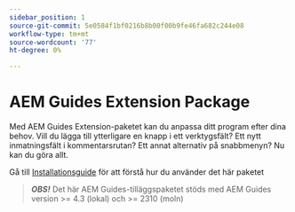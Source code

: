 ```yaml
---
sidebar_position: 1
source-git-commit: 5e0584f1bf0216b8b00f00b9fe46fa682c244e08
workflow-type: tm+mt
source-wordcount: '77'
ht-degree: 0%

---
```


# AEM Guides Extension Package

Med AEM Guides Extension-paketet kan du anpassa ditt program efter dina behov. Vill du lägga till ytterligare en knapp i ett verktygsfält? Ett nytt inmatningsfält i kommentarsrutan? Ett annat alternativ på snabbmenyn? Nu kan du göra allt.

Gå till [Installationsguide](./integrating_customisations.md) för att förstå hur du använder det här paketet

> **_OBS!_** Det här AEM Guides-tilläggspaketet stöds med AEM Guides version >= 4.3 (lokal) och >= 2310 (moln)
